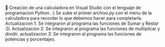 🧮 Creación de una calculadora en Visual Studio con el lenguaje de programacion Python. :)
Se sube el primer archivo.py con el menu de la calculadora para recordar lo que debemos hacer para completarla.
Actualizacion 1: Se integraron al programa las funciones de Sumar y Restar :D.
Actualizacion 2: Se integraron al programa las funciones de multiplicar y dividir.
actualizacion 3: Se integraron al programa las funciones de potencias y porcentajes. 
